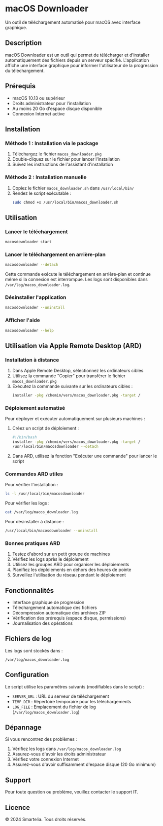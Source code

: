 # macOS Downloader

Un outil de téléchargement automatisé pour macOS avec interface graphique.

## Description

macOS Downloader est un outil qui permet de télécharger et d'installer automatiquement des fichiers depuis un serveur spécifié. L'application affiche une interface graphique pour informer l'utilisateur de la progression du téléchargement.

## Prérequis

- macOS 10.13 ou supérieur
- Droits administrateur pour l'installation
- Au moins 20 Go d'espace disque disponible
- Connexion Internet active

## Installation

### Méthode 1 : Installation via le package

1. Téléchargez le fichier `macos_downloader.pkg`
2. Double-cliquez sur le fichier pour lancer l'installation
3. Suivez les instructions de l'assistant d'installation

### Méthode 2 : Installation manuelle

1. Copiez le fichier `macos_downloader.sh` dans `/usr/local/bin/`
2. Rendez le script exécutable :
   ```bash
   sudo chmod +x /usr/local/bin/macos_downloader.sh
   ```

## Utilisation

### Lancer le téléchargement

```bash
macosdownloader start
```

### Lancer le téléchargement en arrière-plan

```bash
macosdownloader --detach
```
Cette commande exécute le téléchargement en arrière-plan et continue même si la connexion est interrompue. Les logs sont disponibles dans `/var/log/macos_downloader.log`.

### Désinstaller l'application

```bash
macosdownloader --uninstall
```

### Afficher l'aide

```bash
macosdownloader --help
```

## Utilisation via Apple Remote Desktop (ARD)

### Installation à distance

1. Dans Apple Remote Desktop, sélectionnez les ordinateurs cibles
2. Utilisez la commande "Copier" pour transférer le fichier `macos_downloader.pkg`
3. Exécutez la commande suivante sur les ordinateurs cibles :
   ```bash
   installer -pkg /chemin/vers/macos_downloader.pkg -target /
   ```

### Déploiement automatisé

Pour déployer et exécuter automatiquement sur plusieurs machines :

1. Créez un script de déploiement :
   ```bash
   #!/bin/bash
   installer -pkg /chemin/vers/macos_downloader.pkg -target /
   /usr/local/bin/macosdownloader --detach
   ```

2. Dans ARD, utilisez la fonction "Exécuter une commande" pour lancer le script

### Commandes ARD utiles

Pour vérifier l'installation :
```bash
ls -l /usr/local/bin/macosdownloader
```

Pour vérifier les logs :
```bash
cat /var/log/macos_downloader.log
```

Pour désinstaller à distance :
```bash
/usr/local/bin/macosdownloader --uninstall
```

### Bonnes pratiques ARD

1. Testez d'abord sur un petit groupe de machines
2. Vérifiez les logs après le déploiement
3. Utilisez les groupes ARD pour organiser les déploiements
4. Planifiez les déploiements en dehors des heures de pointe
5. Surveillez l'utilisation du réseau pendant le déploiement

## Fonctionnalités

- Interface graphique de progression
- Téléchargement automatique des fichiers
- Décompression automatique des archives ZIP
- Vérification des prérequis (espace disque, permissions)
- Journalisation des opérations

## Fichiers de log

Les logs sont stockés dans :
```
/var/log/macos_downloader.log
```

## Configuration

Le script utilise les paramètres suivants (modifiables dans le script) :

- `SERVER_URL` : URL du serveur de téléchargement
- `TEMP_DIR` : Répertoire temporaire pour les téléchargements
- `LOG_FILE` : Emplacement du fichier de log (`/var/log/macos_downloader.log`)

## Dépannage

Si vous rencontrez des problèmes :

1. Vérifiez les logs dans `/var/log/macos_downloader.log`
2. Assurez-vous d'avoir les droits administrateur
3. Vérifiez votre connexion Internet
4. Assurez-vous d'avoir suffisamment d'espace disque (20 Go minimum)

## Support

Pour toute question ou problème, veuillez contacter le support IT.

## Licence

© 2024 Smartelia. Tous droits réservés. 